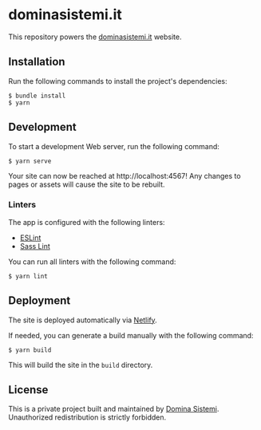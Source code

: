 # dominasistemi.it

This repository powers the [dominasistemi.it](https://dominasistemi.it) website.

## Installation

Run the following commands to install the project's dependencies:

```console
$ bundle install
$ yarn
```

## Development

To start a development Web server, run the following command:

```console
$ yarn serve
```

Your site can now be reached at http://localhost:4567! Any changes to pages or assets will cause the
site to be rebuilt.

### Linters

The app is configured with the following linters:

- [ESLint](https://eslint.org/) 
- [Sass Lint](https://github.com/sasstools/sass-lint)

You can run all linters with the following command:

```console
$ yarn lint
```

## Deployment

The site is deployed automatically via [Netlify](http://netlify.com).

If needed, you can generate a build manually with the following command:

```console
$ yarn build
```

This will build the site in the `build` directory.

## License

This is a private project built and maintained by [Domina Sistemi](https://dominasistemi.it). 
Unauthorized redistribution is strictly forbidden.
